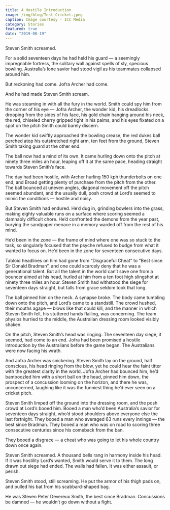 ```yaml
---
title: A Hostile Introduction
image: /img/blog/Test-Cricket.jpeg
caption: Image courtesy - ICC Media
category: Stories
featured: true
date: "2019-08-19"
---
```

Steven Smith screamed.

For a solid seventeen days he had held his guard — a seemingly impregnable fortress, the solitary wall against spells of sly, specious bowling. Australia’s lone savior had stood vigil as his teammates collapsed around him.

But reckoning had come. Jofra Archer had come.

And he had made Steven Smith scream.

He was steaming in with all the fury in the world. Smith could spy him from the corner of his eye — Jofra Archer, the wonder kid, his dreadlocks drooping from the sides of his face, his gold chain hanging around his neck, the red, chiseled cherry gripped tight in his palms, and his eyes fixated on a spot on the pitch Smith could barely discern.

The wonder kid swiftly approached the bowling crease, the red dukes ball perched atop his outstretched right arm, ten feet from the ground, Steven Smith taking guard at the other end.

The ball now had a mind of its own. It came hurling down onto the pitch at ninety three miles an hour, leaping off it at the same pace, heading straight towards Steven Smith’s face.

The day had been hostile, with Archer hurling 150 kph thunderbolts on one end, and Broad getting plenty of purchase from the pitch from the other. The ball bounced at uneven angles, diagonal movement off the pitch seemed abundant, and the usually dull, posh crowd at Lord’s seemed to mimic the conditions — hostile and noisy.

But Steven Smith had endured.
He’d dug in, grinding bowlers into the grass, making eighty valuable runs on a surface where scoring seemed a damnably difficult chore. He’d confronted the demons from the year past, burying the sandpaper menace in a memory warded off from the rest of his mind.

He’d been in the zone — the frame of mind where one was so stuck to the task, so singularly focused that the psyche refused to budge from what it wanted to focus on. He’d been in the zone for seventeen consecutive days.

Tabloid headlines on him had gone from “Disgraceful Cheat” to “Best since Sir Donald Bradman”, and one could scarcely deny that he was a generational talent.
But all the talent in the world can’t save one from a bouncer aimed at his head, hurled at him from a ten foot high slingshot at ninety three miles an hour. Steven Smith had withstood the siege for seventeen days straight, but falls from grace seldom took that long.

The ball pinned him on the neck. A synapse broke.
The body came tumbling down onto the pitch, and Lord’s came to a standstill. The crowd hushed, their mouths agape — blows like that could kill, and the manner in which Steven Smith fell, his stuttered hands flailing, was concerning. The team physios hurried to the middle, the Australian dressing room looked visibly shaken.

On the pitch, Steven Smith’s head was ringing. The seventeen day siege, it seemed, had come to an end. Jofra had been promised a hostile introduction by the Australians before the game began. The Australians were now facing his wrath.

And Jofra Archer was snickering. Steven Smith lay on the ground, half conscious, his head ringing from the blow, yet he could hear the faint titter with the greatest clarity in the world. Jofra Archer had bounced him, he’d bamboozled him with a short ball on the head, pinned him down, the prospect of a concussion looming on the horizon, and there he was, unconcerned, laughing like it was the funniest thing he’d ever seen on a cricket pitch.

Steven Smith limped off the ground into the dressing room, and the posh crowd at Lord’s booed him. Booed a man who’d been Australia’s savior for seventeen days straight, who’d stood shoulders above everyone else the last fortnight. They booed a man who averaged 63 runs every innings — the best since Bradman. They booed a man who was on road to scoring three consecutive centuries since his comeback from the ban.

They booed a disgrace — a cheat who was going to let his whole country down once again.

Steven Smith screamed. A thousand bells rang in harmony inside his head. If it was hostility Lord’s wanted, Smith would serve it to them. The long drawn out siege had ended. The walls had fallen. It was either assault, or perish.

Steven Smith stood, still screaming. He put the armor of his thigh pads on, and pulled his bat from his scabbard-shaped bag.

He was Steven Peter Devereux Smith, the best since Bradman. Concussions be damned — he wouldn’t go down without a fight.